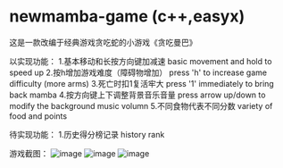 # newmamba-game (c++,easyx)
这是一款改编于经典游戏贪吃蛇的小游戏《贪吃曼巴》

以实现功能：
1.基本移动和长按方向键加减速 basic movement and hold to speed up
2.按h增加游戏难度（障碍物增加） press 'h' to increase game difficulty (more arms)
3.死亡时扣1复活牢大 press '1' immediately to bring back mamba 
4.按方向键上下调整背景音乐音量 press arrow up/down to modify the background music volumn
5.不同食物代表不同分数 variety of food and points

待实现功能：
1.历史得分榜记录 history rank

游戏截图：
![image](https://github.com/user-attachments/assets/d7a80c45-e560-426b-9561-45649d09185d)
![image](https://github.com/user-attachments/assets/21fd2b87-3e8b-42de-a30b-be51603042b7)
![image](https://github.com/user-attachments/assets/b24ef0df-01e5-476f-bead-95026b51046b)
